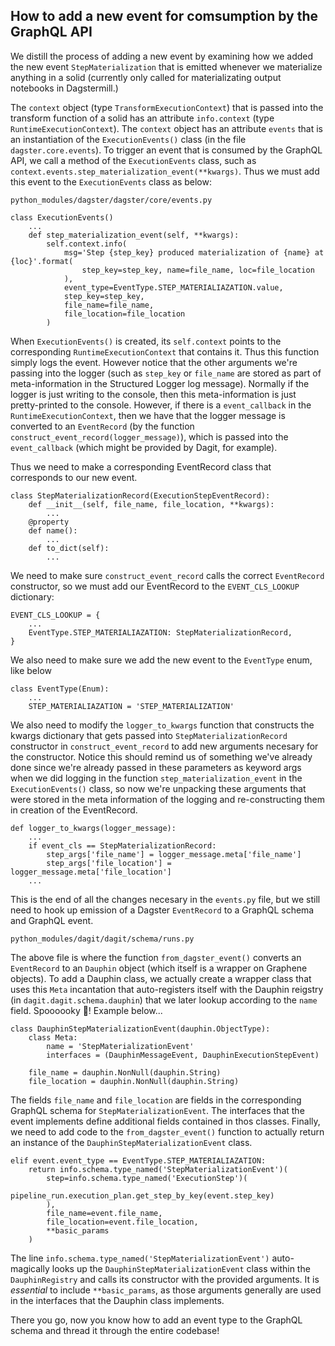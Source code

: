 ## How to add a new event for comsumption by the GraphQL API

We distill the process of adding a new event by examining how we added the new event `StepMaterialization` that is emitted whenever we materialize anything in a solid (currently only called for materializating output notebooks in Dagstermill.)

The `context` object (type `TransformExecutionContext`) that is passed into the transform function of a solid has an attribute `info.context` (type `RuntimeExecutionContext`). The `context` object has an attribute `events` that is an instantiation of the `ExecutionEvents()` class (in the file `dagster.core.events`). To trigger an event that is consumed by the GraphQL API, we call a method of the `ExecutionEvents` class, such as `context.events.step_materialization_event(**kwargs)`. Thus we must add this event to the `ExecutionEvents` class as below:

`python_modules/dagster/dagster/core/events.py`

```
class ExecutionEvents()
    ...
    def step_materialization_event(self, **kwargs):
        self.context.info(
            msg='Step {step_key} produced materialization of {name} at {loc}'.format(
                step_key=step_key, name=file_name, loc=file_location
            ),
            event_type=EventType.STEP_MATERIALIAZATION.value,
            step_key=step_key,
            file_name=file_name,
            file_location=file_location
        )
```

When `ExecutionEvents()` is created, its `self.context` points to the corresponding `RuntimeExecutionContext` that contains it. Thus this function simply logs the event. However notice that the other arguments we're passing into the logger (such as `step_key` or `file_name` are stored as part of meta-information in the Structured Logger log message). Normally if the logger is just writing to the console, then this meta-information is just pretty-printed to the console. However, if there is a `event_callback` in the `RuntimeExecutionContext`, then we have that the logger message is converted to an `EventRecord` (by the function `construct_event_record(logger_message)`), which is passed into the `event_callback` (which might be provided by Dagit, for example).

Thus we need to make a corresponding EventRecord class that corresponds to our new event.

```
class StepMaterializationRecord(ExecutionStepEventRecord):
    def __init__(self, file_name, file_location, **kwargs):
        ...
    @property
    def name():
        ...
    def to_dict(self):
        ...
```

We need to make sure `construct_event_record` calls the correct `EventRecord` constructor, so we must add our EventRecord to the `EVENT_CLS_LOOKUP` dictionary:

```
EVENT_CLS_LOOKUP = {
    ...
    EventType.STEP_MATERIALIAZATION: StepMaterializationRecord,
}
```

We also need to make sure we add the new event to the `EventType` enum, like below

```
class EventType(Enum):
    ...
    STEP_MATERIALIAZATION = 'STEP_MATERIALIZATION'
```

We also need to modify the `logger_to_kwargs` function that constructs the kwargs dictionary that gets passed into `StepMaterializationRecord` constructor in `construct_event_record` to add new arguments necesary for the constructor. Notice this should remind us of something we've already done since we're already passed in these parameters as keyword args when we did logging in the function `step_materialization_event` in the `ExecutionEvents()` class, so now we're unpacking these arguments that were stored in the meta information of the logging and re-constructing them in creation of the EventRecord.

```
def logger_to_kwargs(logger_message):
    ...
    if event_cls == StepMaterializationRecord:
        step_args['file_name'] = logger_message.meta['file_name']
        step_args['file_location'] = logger_message.meta['file_location']
    ...
```

This is the end of all the changes necesary in the `events.py` file, but we still need to hook up emission of a Dagster `EventRecord` to a GraphQL schema and GraphQL event.

`python_modules/dagit/dagit/schema/runs.py`

The above file is where the function `from_dagster_event()` converts an `EventRecord` to an `Dauphin` object (which itself is a wrapper on Graphene objects). To add a Dauphin class, we actually create a wrapper class that uses this `Meta` incantation that auto-registers itself with the Dauphin reigstry (in `dagit.dagit.schema.dauphin`) that we later lookup according to the `name` field. Spoooooky 👻! Example below...

```
class DauphinStepMaterializationEvent(dauphin.ObjectType):
    class Meta:
        name = 'StepMaterializationEvent'
        interfaces = (DauphinMessageEvent, DauphinExecutionStepEvent)

    file_name = dauphin.NonNull(dauphin.String)
    file_location = dauphin.NonNull(dauphin.String)
```

The fields `file_name` and `file_location` are fields in the corresponding GraphQL schema for `StepMaterializationEvent`. The interfaces that the event implements define additional fields contained in thos classes. Finally, we need to add code to the `from_dagster_event()` function to actually return an instance of the `DauphinStepMaterializationEvent` class.

```
elif event.event_type == EventType.STEP_MATERIALIAZATION:
    return info.schema.type_named('StepMaterializationEvent')(
        step=info.schema.type_named('ExecutionStep')(
            pipeline_run.execution_plan.get_step_by_key(event.step_key)
        ),
        file_name=event.file_name,
        file_location=event.file_location,
        **basic_params
    )
```

The line `info.schema.type_named('StepMaterializationEvent')` auto-magically looks up the `DauphinStepMaterializationEvent` class within the `DauphinRegistry` and calls its constructor with the provided arguments. It is _essential_ to include `**basic_params`, as those arguments generally are used in the interfaces that the Dauphin class implements.

There you go, now you know how to add an event type to the GraphQL schema and thread it through the entire codebase!
